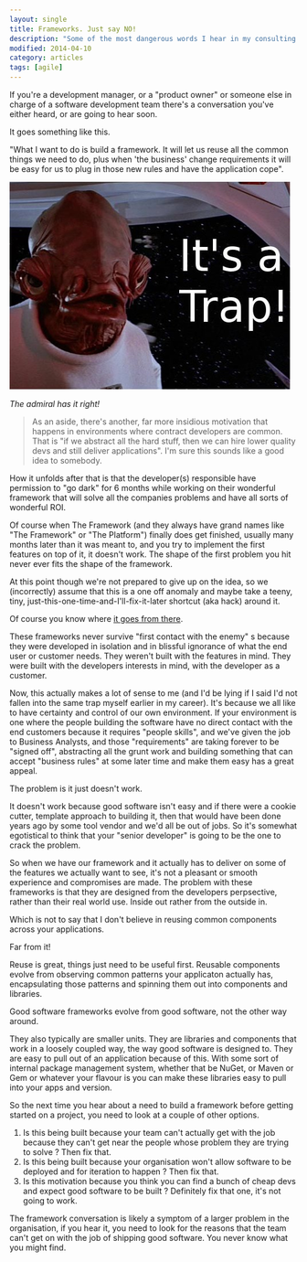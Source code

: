```yaml
---
layout: single
title: Frameworks. Just say NO!
description: "Some of the most dangerous words I hear in my consulting travels are 'we're building a framework'. It's a compelling idea but it never works out well. Reuse of components is good, but you need them to be useful before they can be reused"
modified: 2014-04-10
category: articles
tags: [agile]
---
```


If you're a development manager, or a "product owner" or someone else in charge of a software development team there's a conversation you've either heard, or are going to hear soon.

It goes something like this.

"What I want to do is build a framework. It will let us reuse all the common things we need to do, plus when 'the business' change requirements it will be easy for us to plug in those new rules and have the application cope".

![](/postimages/itsatrap.jpg)

*The admiral has it right!*

> As an aside, there's another, far more insidious motivation that happens in environments where contract developers are common. That is "if we abstract all the hard stuff, then we can hire lower quality devs and still deliver applications". I'm sure this sounds like a good idea to somebody.

How it unfolds after that is that the developer(s) responsible have permission to "go dark" for 6 months while working on their wonderful framework that will solve all the companies problems and have all sorts of wonderful ROI.

Of course when The Framework (and they always have grand names like "The Framework" or "The Platform") finally does get finished, usually many months later than it was meant to, and you try to implement the first features on top of it, it doesn't work. The shape of the first problem you hit never ever fits the shape of the framework.

At this point though we're not prepared to give up on the idea, so we (incorrectly) assume that this is a one off anomaly and maybe take a teeny, tiny, just-this-one-time-and-I'll-fix-it-later shortcut (aka hack) around it.

Of course you know where [it goes from there](http://en.wikipedia.org/wiki/Broken_windows_theory).

These frameworks never survive "first contact with the enemy" s because they were developed in isolation and in blissful ignorance of what the end user or customer needs. They weren't built with the features in mind. They were built with the developers interests in mind, with the developer as a customer.

Now, this actually makes a lot of sense to me (and I'd be lying if I said I'd not fallen into the same trap myself earlier in my career). It's because we all like to have certainty and control of our own environment. 
If your environment is one where the people building the software have no direct contact with the end customers because it requires "people skills", and we've given the job to Business Analysts, and those "requirements" are taking forever to be "signed off", abstracting all the grunt work and building something that can accept "business rules" at some later time and make them easy has a great appeal.

The problem is it just doesn't work.

It doesn't work because good software isn't easy and if there were a cookie cutter, template approach to building it, then that would have been done years ago by some tool vendor and we'd all be out of jobs. So it's somewhat egotistical to think that your "senior developer" is going to be the one to crack the problem. 

So when we have our framework and it actually has to deliver on some of the features we actually want to see, it's not a pleasant or smooth experience and compromises are made. The problem with these frameworks is that they are designed from the developers perpsective, rather than their real world use. Inside out rather from the outside in. 

Which is not to say that I don't believe in reusing common components across your applications.

Far from it! 


Reuse is great, things just need to be useful first. Reusable components evolve from observing common patterns your applicaton actually has, encapsulating those patterns and spinning them out into components and libraries. 

Good software frameworks evolve from good software, not the other way around.

They also typically are smaller units. They are libraries and components that work in a loosely coupled way, the way good software is designed to. They are easy to pull out of an application because of this. With some sort of internal package management system, whether that be NuGet, or Maven or Gem or whatever your flavour is you can make these libraries easy to pull into your apps and version. 

So the next time you hear about a need to build a framework before getting started on a project, you need to look at a couple of other options.

1. Is this being built because your team can't actually get with the job because they can't get near the people whose problem they are trying to solve ? Then fix that.
2. Is this being built because your organisation won't allow software to be deployed and for iteration to happen ? Then fix that.
3. Is this motivation because you think you can find a bunch of cheap devs and expect good software to be built ? Definitely fix that one, it's not going to work.

The framework conversation is likely a symptom of a larger problem in the organisation, if you hear it, you need to look for the reasons that the team can't get on with the job of shipping good software. You never know what you might find.
